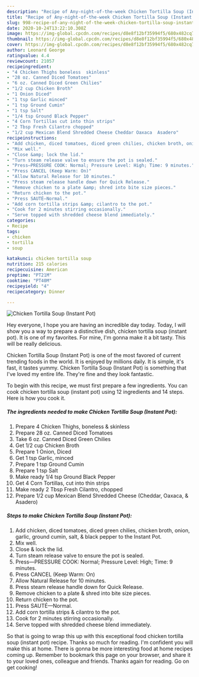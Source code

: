 ```yaml
---
description: "Recipe of Any-night-of-the-week Chicken Tortilla Soup (Instant Pot)"
title: "Recipe of Any-night-of-the-week Chicken Tortilla Soup (Instant Pot)"
slug: 998-recipe-of-any-night-of-the-week-chicken-tortilla-soup-instant-pot
date: 2020-10-24T13:22:10.308Z
image: https://img-global.cpcdn.com/recipes/d8e8f12bf35994f5/680x482cq70/chicken-tortilla-soup-instant-pot-recipe-main-photo.jpg
thumbnail: https://img-global.cpcdn.com/recipes/d8e8f12bf35994f5/680x482cq70/chicken-tortilla-soup-instant-pot-recipe-main-photo.jpg
cover: https://img-global.cpcdn.com/recipes/d8e8f12bf35994f5/680x482cq70/chicken-tortilla-soup-instant-pot-recipe-main-photo.jpg
author: Leonard George
ratingvalue: 4.4
reviewcount: 21057
recipeingredient:
- "4 Chicken Thighs boneless  skinless"
- "28 oz. Canned Diced Tomatoes"
- "6 oz. Canned Diced Green Chilies"
- "1/2 cup Chicken Broth"
- "1 Onion Diced"
- "1 tsp Garlic minced"
- "1 tsp Ground Cumin"
- "1 tsp Salt"
- "1/4 tsp Ground Black Pepper"
- "4 Corn Tortillas cut into thin strips"
- "2 Tbsp Fresh Cilantro chopped"
- "1/2 cup Mexican Blend Shredded Cheese Cheddar Oaxaca  Asadero"
recipeinstructions:
- "Add chicken, diced tomatoes, diced green chilies, chicken broth, onion, garlic, ground cumin, salt, &amp; black pepper to the Instant Pot."
- "Mix well."
- "Close &amp; lock the lid."
- "Turn steam release valve to ensure the pot is sealed."
- "Press—PRESSURE COOK: Normal; Pressure Level: High; Time: 9 minutes."
- "Press CANCEL (Keep Warm: On)"
- "Allow Natural Release for 10 minutes."
- "Press steam release handle down for Quick Release."
- "Remove chicken to a plate &amp; shred into bite size pieces."
- "Return chicken to the pot."
- "Press SAUTÉ—Normal."
- "Add corn tortilla strips &amp; cilantro to the pot."
- "Cook for 2 minutes stirring occasionally."
- "Serve topped with shredded cheese blend immediately."
categories:
- Recipe
tags:
- chicken
- tortilla
- soup

katakunci: chicken tortilla soup 
nutrition: 215 calories
recipecuisine: American
preptime: "PT21M"
cooktime: "PT40M"
recipeyield: "4"
recipecategory: Dinner

---
```



![Chicken Tortilla Soup (Instant Pot)](https://img-global.cpcdn.com/recipes/d8e8f12bf35994f5/680x482cq70/chicken-tortilla-soup-instant-pot-recipe-main-photo.jpg)

Hey everyone, I hope you are having an incredible day today. Today, I will show you a way to prepare a distinctive dish, chicken tortilla soup (instant pot). It is one of my favorites. For mine, I'm gonna make it a bit tasty. This will be really delicious.



Chicken Tortilla Soup (Instant Pot) is one of the most favored of current trending foods in the world. It is enjoyed by millions daily. It is simple, it's fast, it tastes yummy. Chicken Tortilla Soup (Instant Pot) is something that I've loved my entire life. They're fine and they look fantastic.


To begin with this recipe, we must first prepare a few ingredients. You can cook chicken tortilla soup (instant pot) using 12 ingredients and 14 steps. Here is how you cook it.

<!--inarticleads1-->

##### The ingredients needed to make Chicken Tortilla Soup (Instant Pot):

1. Prepare 4 Chicken Thighs, boneless &amp; skinless
1. Prepare 28 oz. Canned Diced Tomatoes
1. Take 6 oz. Canned Diced Green Chilies
1. Get 1/2 cup Chicken Broth
1. Prepare 1 Onion, Diced
1. Get 1 tsp Garlic, minced
1. Prepare 1 tsp Ground Cumin
1. Prepare 1 tsp Salt
1. Make ready 1/4 tsp Ground Black Pepper
1. Get 4 Corn Tortillas, cut into thin strips
1. Make ready 2 Tbsp Fresh Cilantro, chopped
1. Prepare 1/2 cup Mexican Blend Shredded Cheese (Cheddar, Oaxaca, &amp; Asadero)




<!--inarticleads2-->

##### Steps to make Chicken Tortilla Soup (Instant Pot):

1. Add chicken, diced tomatoes, diced green chilies, chicken broth, onion, garlic, ground cumin, salt, &amp; black pepper to the Instant Pot.
1. Mix well.
1. Close &amp; lock the lid.
1. Turn steam release valve to ensure the pot is sealed.
1. Press—PRESSURE COOK: Normal; Pressure Level: High; Time: 9 minutes.
1. Press CANCEL (Keep Warm: On)
1. Allow Natural Release for 10 minutes.
1. Press steam release handle down for Quick Release.
1. Remove chicken to a plate &amp; shred into bite size pieces.
1. Return chicken to the pot.
1. Press SAUTÉ—Normal.
1. Add corn tortilla strips &amp; cilantro to the pot.
1. Cook for 2 minutes stirring occasionally.
1. Serve topped with shredded cheese blend immediately.




So that is going to wrap this up with this exceptional food chicken tortilla soup (instant pot) recipe. Thanks so much for reading. I'm confident you will make this at home. There is gonna be more interesting food at home recipes coming up. Remember to bookmark this page on your browser, and share it to your loved ones, colleague and friends. Thanks again for reading. Go on get cooking!
